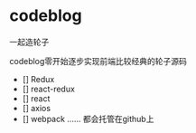 # codeblog

一起造轮子

codeblog零开始逐步实现前端比较经典的轮子源码
- [] Redux
- [] react-redux
- [] react
- [] axios
- [] webpack
......
都会托管在github上
